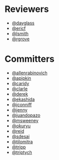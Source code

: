 Reviewers
=========

* [@davglass](https://github.com/davglass)
* [@ericf](https://github.com/ericf)
* [@lsmith](https://github.com/lsmith)
* [@rgrove](https://github.com/rgrove)

Committers
==========

* [@allenrabinovich](https://github.com/allenrabinovich)
* [@apipkin](https://github.com/apipkin)
* [@caridy](https://github.com/caridy)
* [@clarle](https://github.com/clarle)
* [@derek](https://github.com/derek)
* [@ekashida](https://github.com/ekashida)
* [@jconniff](https://github.com/jconniff)
* [@jenny](https://github.com/jenny)
* [@juandopazo](https://github.com/juandopazo)
* [@msweeney](https://github.com/msweeney)
* [@okuryu](https://github.com/okuryu)
* [@reid](https://github.com/reid)
* [@sdesai](https://github.com/sdesai)
* [@tilomitra](https://github.com/tilomitra)
* [@tripp](https://github.com/tripp)
* [@triptych](https://github.com/triptych)
